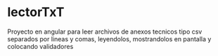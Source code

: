 # lectorTxT
Proyecto en angular para leer archivos de anexos tecnicos tipo csv separados por lineas y comas, leyendolos, mostrandolos en pantalla y colocando validadores
